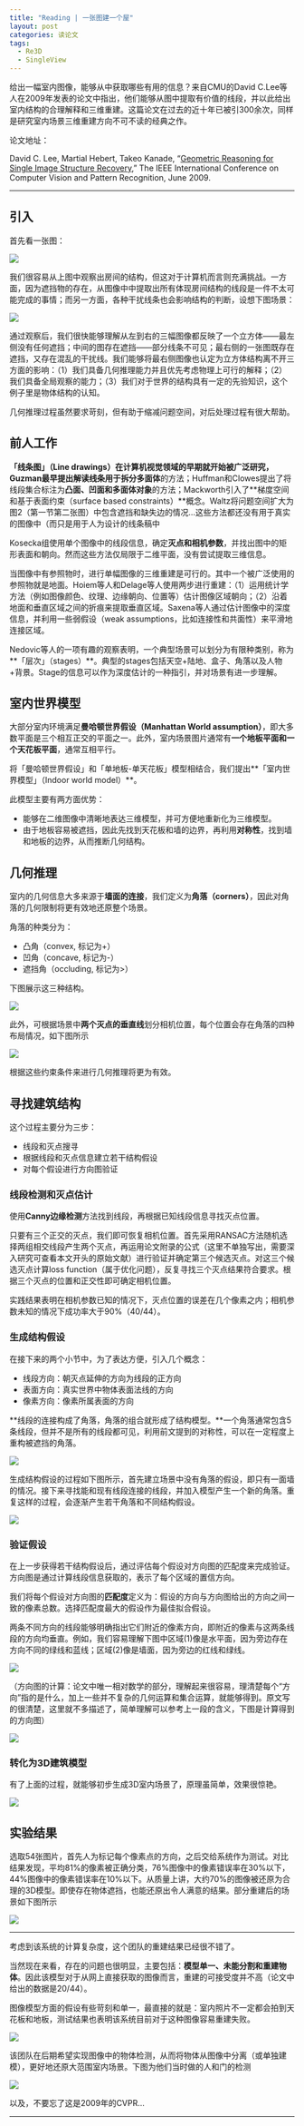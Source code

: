 ```yaml
---
title: "Reading | 一张图建一个屋"
layout: post
categories: 读论文
tags:
  - Re3D
  - SingleView
---
```


给出一幅室内图像，能够从中获取哪些有用的信息？来自CMU的David C.Lee等人在2009年发表的论文中指出，他们能够从图中提取有价值的线段，并以此给出室内结构的合理解释和三维重建。这篇论文在过去的近十年已被引300余次，同样是研究室内场景三维重建方向不可不读的经典之作。

论文地址：

David C. Lee, Martial Hebert, Takeo Kanade, “[Geometric Reasoning for Single Image Structure Recovery](http://repository.cmu.edu/cgi/viewcontent.cgi?article=1322&context=robotics),” The IEEE International Conference on Computer Vision and Pattern Recognition, June 2009.

<!-- more -->

---

## 引入

首先看一张图：

![](http://ohn6qfqhe.bkt.clouddn.com/GRSISR-1.png)

我们很容易从上图中观察出房间的结构，但这对于计算机而言则充满挑战。一方面，因为遮挡物的存在，从图像中中提取出所有体现房间结构的线段是一件不太可能完成的事情；而另一方面，各种干扰线条也会影响结构的判断，设想下图场景：

![](http://ohn6qfqhe.bkt.clouddn.com/GRSISR-2.png)

通过观察后，我们很快能够理解从左到右的三幅图像都反映了一个立方体——最左侧没有任何遮挡；中间的图存在遮挡——部分线条不可见；最右侧的一张图既存在遮挡，又存在混乱的干扰线。我们能够将最右侧图像也认定为立方体结构离不开三方面的影响：（1）我们具备几何推理能力并且优先考虑物理上可行的解释；（2）我们具备全局观察的能力；（3）我们对于世界的结构具有一定的先验知识，这个例子里是物体结构的认知。

几何推理过程虽然要求苛刻，但有助于缩减问题空间，对后处理过程有很大帮助。

## 前人工作

**「线条图」（Line drawings）**在计算机视觉领域的早期就开始被广泛研究，Guzman最早提出解读线条用于**拆分多面体**的方法；Huffman和Clowes提出了将线段集合标注为**凸面、凹面和多面体对象**的方法；Mackworth引入了**梯度空间和基于表面约束（surface based constraints）**概念。Waltz将问题空间扩大为图2（第一节第二张图）中包含遮挡和缺失边的情况…这些方法都还没有用于真实的图像中（而只是用于人为设计的线条稿中

Kosecka组使用单个图像中的线段信息，确定**灭点和相机参数**，并找出图中的矩形表面和朝向。然而这些方法仅局限于二维平面，没有尝试提取三维信息。

当图像中有参照物时，进行单幅图像的三维重建是可行的。其中一个被广泛使用的参照物就是地面。Hoiem等人和Delage等人使用两步进行重建：（1）运用统计学方法（例如图像颜色、纹理、边缘朝向、位置等）估计图像区域朝向；（2）沿着地面和垂直区域之间的折痕来提取垂直区域。Saxena等人通过估计图像中的深度信息，并利用一些弱假设（weak assumptions，比如连接性和共面性）来平滑地连接区域。

Nedovic等人的一项有趣的观察表明，一个典型场景可以划分为有限种类别，称为**「层次」（stages）**。典型的stages包括天空+陆地、盒子、角落以及人物+背景。Stage的信息可以作为深度估计的一种指引，并对场景有进一步理解。

## 室内世界模型

大部分室内环境满足**曼哈顿世界假设（Manhattan World assumption）**，即大多数平面是三个相互正交的平面之一。此外，室内场景图片通常有**一个地板平面和一个天花板平面**，通常互相平行。

将「曼哈顿世界假设」和「单地板-单天花板」模型相结合，我们提出**「室内世界模型」（Indoor world model）**。

此模型主要有两方面优势：

* 能够在二维图像中清晰地表达三维模型，并可方便地重新化为三维模型。
* 由于地板容易被遮挡，因此先找到天花板和墙的边界，再利用**对称性**，找到墙和地板的边界，从而推断几何结构。

## 几何推理

室内的几何信息大多来源于**墙面的连接**，我们定义为**角落（corners）**，因此对角落的几何限制将更有效地还原整个场景。

角落的种类分为：

* 凸角（convex, 标记为+）
* 凹角（concave, 标记为-）
* 遮挡角（occluding, 标记为>）

下图展示这三种结构。

![](http://ohn6qfqhe.bkt.clouddn.com/GRSISR-3.png)

此外，可根据场景中**两个灭点的垂直线**划分相机位置，每个位置会存在角落的四种布局情况，如下图所示

![](http://ohn6qfqhe.bkt.clouddn.com/GRSISR-4.png)

根据这些约束条件来进行几何推理将更为有效。

## 寻找建筑结构

这个过程主要分为三步：

* 线段和灭点搜寻
* 根据线段和灭点信息建立若干结构假设
* 对每个假设进行方向图验证

### 线段检测和灭点估计

使用**Canny边缘检测**方法找到线段，再根据已知线段信息寻找灭点位置。

只要有三个正交的灭点，我们即可恢复相机位置。首先采用RANSAC方法随机选择两组相交线段产生两个灭点，再运用论文附录的公式（这里不单独写出，需要深入研究可查看本文开头的原始文献）进行验证并确定第三个候选灭点。对这三个候选灭点计算loss function（属于优化问题），反复寻找三个灭点结果符合要求。根据三个灭点的位置和正交性即可确定相机位置。

实践结果表明在相机参数已知的情况下，灭点位置的误差在几个像素之内；相机参数未知的情况下成功率大于90%（40/44）。

### 生成结构假设

在接下来的两个小节中，为了表达方便，引入几个概念：

* 线段方向：朝灭点延伸的方向为线段的正方向
* 表面方向：真实世界中物体表面法线的方向
* 像素方向：像素所属表面的方向

**线段的连接构成了角落，角落的组合就形成了结构模型。**一个角落通常包含5条线段，但并不是所有的线段都可见，利用前文提到的对称性，可以在一定程度上重构被遮挡的角落。

![](http://ohn6qfqhe.bkt.clouddn.com/GRSISR-5.png)

生成结构假设的过程如下图所示，首先建立场景中没有角落的假设，即只有一面墙的情况。接下来寻找能和现有线段连接的线段，并加入模型产生一个新的角落。重复这样的过程，会逐渐产生若干角落和不同结构假设。

![](http://ohn6qfqhe.bkt.clouddn.com/GRSISR-6.png)

### 验证假设

在上一步获得若干结构假设后，通过评估每个假设对方向图的匹配度来完成验证。方向图是通过计算线段信息获取的，表示了每个区域的置信方向。

我们将每个假设对方向图的**匹配度**定义为：假设的方向与方向图给出的方向之间一致的像素总数。选择匹配度最大的假设作为最佳拟合假设。

两条不同方向的线段能够明确指出它们附近的像素方向，即附近的像素与这两条线段的方向均垂直。例如，我们容易理解下图中区域(1)像是水平面，因为旁边存在方向不同的绿线和蓝线；区域(2)像是墙面，因为旁边的红线和绿线。

![](http://ohn6qfqhe.bkt.clouddn.com/GRSISR-7.png)

（方向图的计算：论文中唯一相对数学的部分，理解起来很容易，理清楚每个“方向”指的是什么，加上一些并不复杂的几何运算和集合运算，就能够得到。原文写的很清楚，这里就不多描述了，简单理解可以参考上一段的含义，下图是计算得到的方向图）

![](http://ohn6qfqhe.bkt.clouddn.com/GRSISR-8.png)

### 转化为3D建筑模型

有了上面的过程，就能够初步生成3D室内场景了，原理虽简单，效果很惊艳。

![](http://ohn6qfqhe.bkt.clouddn.com/GRSISR-9.png)

## 实验结果

选取54张图片，首先人为标记每个像素点的方向，之后交给系统作为测试。对比结果发现，平均81%的像素被正确分类，76%图像中的像素错误率在30%以下，44%图像中的像素错误率在10%以下。从质量上讲，大约70%的图像被还原为合理的3D模型。即使存在物体遮挡，也能还原出令人满意的结果。部分重建后的场景如下图所示

![](http://ohn6qfqhe.bkt.clouddn.com/GRSISR-10.png)

---

考虑到该系统的计算复杂度，这个团队的重建结果已经很不错了。

当然现在来看，存在的问题也很明显，主要包括：**模型单一、未能分割和重建物体**。因此该模型对于从网上直接获取的图像而言，重建的可接受度并不高（论文中给出的数据是20/44）。

图像模型方面的假设有些苛刻和单一，最直接的就是：室内照片不一定都会拍到天花板和地板，测试结果也表明该系统目前对于这种图像容易重建失败。

![](http://ohn6qfqhe.bkt.clouddn.com/GRSISR-11.png)

该团队在后期希望实现图像中的物体检测，从而将物体从图像中分离（或单独建模），更好地还原大范围室内场景。下图为他们当时做的人和门的检测

![](http://ohn6qfqhe.bkt.clouddn.com/GRSISR-12.png)

以及，不要忘了这是2009年的CVPR...

---

